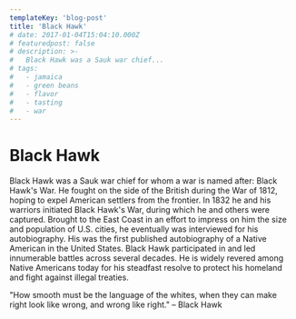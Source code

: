 ```yaml
---
templateKey: 'blog-post'
title: 'Black Hawk'
# date: 2017-01-04T15:04:10.000Z
# featuredpost: false
# description: >-
#   Black Hawk was a Sauk war chief...
# tags:
#   - jamaica
#   - green beans
#   - flavor
#   - tasting
#   - war
---
```

# Black Hawk

Black Hawk was a Sauk war chief for whom a war is named after: Black Hawk's War. He fought on the side of the British during the War of 1812, hoping to expel American settlers from the frontier. In 1832 he and his warriors initiated Black Hawk's War, during which he and others were captured. Brought to the East Coast in an effort to impress on him the size and population of U.S. cities, he eventually was interviewed for his autobiography. His was the first published autobiography of a Native American in the United States. Black Hawk participated in and led innumerable battles across several decades. He is widely revered among Native Americans today for his steadfast resolve to protect his homeland and fight against illegal treaties.


"How smooth must be the language of the whites, when they can make right look like wrong, and wrong like right." – Black Hawk
